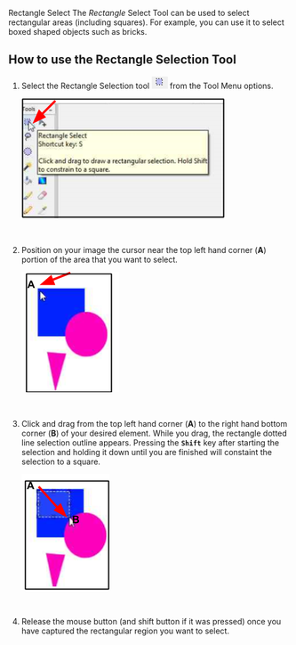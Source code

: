  Rectangle Select
The *Rectangle* Select Tool can be used to select rectangular areas (including squares). For example, you can use it  to select boxed shaped objects such as bricks. 

## How to use the Rectangle Selection Tool
1. Select the Rectangle Selection tool ![Rectangle icon](img/rectangleselect.png) from the Tool Menu options.

     ![Rectangle](img/rectangleselecttool.png)  

    &nbsp;

2. Position on your image the cursor near the top left hand corner (**A**) portion of the area that you want to select.

     ![Rectangle Position](img/rectangleposition.png) 

    &nbsp;  

3. Click and drag from the top left hand corner (**A**) to the right hand bottom corner (**B**) of your desired element. While you drag, the rectangle dotted line selection outline appears. Pressing the **`Shift`** key after starting the selection and holding it down until you are finished will constaint the selection to a square.  

     ![Rectangle Example](img/rectanglecreate.png) 

     &nbsp;
4. Release the mouse button (and shift button if it was pressed) once you have captured the rectangular region you want to select.   
